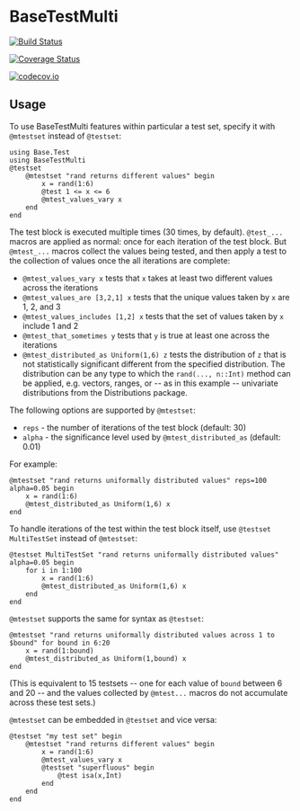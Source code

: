 # BaseTestMulti

[![Build Status](https://travis-ci.org/simonpoulding/BaseTestMulti.jl.svg?branch=master)](https://travis-ci.org/simonpoulding/BaseTestMulti.jl)

[![Coverage Status](https://coveralls.io/repos/simonpoulding/BaseTestMulti.jl/badge.svg?branch=master&service=github)](https://coveralls.io/github/simonpoulding/BaseTestMulti.jl?branch=master)

[![codecov.io](http://codecov.io/github/simonpoulding/BaseTestMulti.jl/coverage.svg?branch=master)](http://codecov.io/github/simonpoulding/BaseTestMulti.jl?branch=master)


## Usage

To use BaseTestMulti features within particular a test set, specify it with `@mtestset` instead of `@testset`:

	using Base.Test
	using BaseTestMulti
	@testset
		@mtestset "rand returns different values" begin
			x = rand(1:6)
			@test 1 <= x <= 6
			@mtest_values_vary x
		end
	end

The test block is executed multiple times (30 times, by default).  `@test_...` macros are applied as normal: once for each iteration of the test block.  But `@mtest_...` macros collect the values being tested, and then apply a test to the collection of values once the all iterations are complete:

* `@mtest_values_vary x` tests that `x` takes at least two different values across the iterations
* `@mtest_values_are [3,2,1] x` tests that the unique values taken by `x` are 1, 2, and 3
* `@mtest_values_includes [1,2] x` tests that the set of values taken by `x` include 1 and 2
* `@mtest_that_sometimes y` tests that `y` is true at least one across the iterations
* `@mtest_distributed_as Uniform(1,6) z` tests the distribution of `z` that is not statistically significant different from the specified distribution.  The distribution can be any type to which the `rand(..., n::Int)` method can be applied, e.g. vectors, ranges, or -- as in this example -- univariate distributions from the Distributions package.

The following options are supported by `@mtestset`:

* `reps` - the number of iterations of the test block (default: 30)
* `alpha` - the significance level used by `@mtest_distributed_as` (default: 0.01)

For example:

	@mtestset "rand returns uniformally distributed values" reps=100 alpha=0.05 begin
		x = rand(1:6)
		@mtest_distributed_as Uniform(1,6) x
	end

To handle iterations of the test within the test block itself, use `@testset MultiTestSet` instead of `@mtestset`:

	@testset MultiTestSet "rand returns uniformally distributed values" alpha=0.05 begin
		for i in 1:100
			x = rand(1:6)
			@mtest_distributed_as Uniform(1,6) x
		end
	end

`@mtestset` supports the same for syntax as `@testset`:

	@mtestset "rand returns uniformally distributed values across 1 to $bound" for bound in 6:20
		x = rand(1:bound)
		@mtest_distributed_as Uniform(1,bound) x
	end

(This is equivalent to 15 testsets -- one for each value of `bound` between 6 and 20 -- and the values collected by `@mtest...` macros do not accumulate across these test sets.) 

`@mtestset` can be embedded in `@testset` and vice versa:

	@testset "my test set" begin
		@mtestset "rand returns different values" begin
			x = rand(1:6)
			@mtest_values_vary x
			@testset "superfluous" begin
				@test isa(x,Int)
			end
		end
	end

